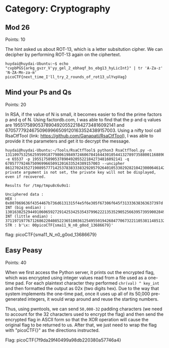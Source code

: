 # Category: Cryptography

## Mod 26
Points: 10

The hint asked us about ROT-13, which is a letter subsitution cipher. We can decipher by performing ROT-13 again on the ciphertext.

```
huydai@huydai-Ubuntu:~$ echo "cvpbPGS{arkg_gvzr_V'yy_gel_2_ebhaqf_bs_ebg13_hyLicInt}" | tr 'A-Za-z' 'N-ZA-Mn-za-m'
picoCTF{next_time_I'll_try_2_rounds_of_rot13_ulYvpVag}
```

## Mind your Ps and Qs
Points: 20

In RSA, if the value of N is small, it becomes easier to find the prime factors p and q of N. Using factordb.com, I was able to find that the p and q values are 1955175890537890492055221842734816092141 and 670577792467509699665091201633524389157003. Using a nifty tool call RsaCtfTool (link: https://github.com/Ganapati/RsaCtfTool), I was able to provide it the parameters and get it to decrypt the message.

````
huydai@huydai-Ubuntu:~/Tools/RsaCtfTool$ python3 RsaCtfTool.py -n 1311097532562595991877980619849724606784164430105441327897358800116889057763413423 -e 65537 -p 1955175890537890492055221842734816092141 -q 670577792467509699665091201633524389157003 --uncipher 861270243527190895777142537838333832920579264010533029282104230006461420086153423
private argument is not set, the private key will not be displayed, even if recovered.

Results for /tmp/tmpu8c6u9o1:

Unciphered data :
HEX : 0x007069636f4354467b736d6131315f4e5f6e305f67306f645f31333638363637397d
INT (big endian) : 13016382529449106065927291425342535437996222135352905256639573959002849415739773
INT (little endian) : 3711971977671268622040852236510036125495501942684770673221105381148513202625671168
STR : b'\x: 00picoCTF{sma11_N_n0_g0od_13686679}'
````

flag: picoCTF{sma11_N_n0_g0od_13686679}

## Easy Peasy
Points: 40

When we first access the Python server, it prints out the encrypted flag, which was encrypted using integer values read from a file used as a one-time pad. For each plaintext character they performed `chr(val) ^ key_int` and then formatted the output as 02x (two digits hex). Due to the way that system implements the one-time pad, once it uses up all of its 50,000 pre-generated integers, it would wrap around and reuse the starting numbers.

Thus, using pwntools, we can send `50,000-32` padding characters (we need to account for the 32 characters used to encrypt the flag) and then send the encrypted flag in ASCII form so that the XOR operation will cause the original flag to be returned to us. After that, we just need to wrap the flag with "picoCTF{}" as the directions instructed.

Flag: picoCTF{7f9da29f40499a98db220380a57746a4}